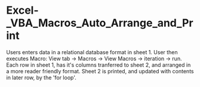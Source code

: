 # Excel-_VBA_Macros_Auto_Arrange_and_Print
Users enters data in a relational database format in sheet 1.
User then executes Macro: View tab -> Macros -> View Macros -> iteration -> run.
Each row in sheet 1, has it's columns tranferred to sheet 2, and arranged in a more reader friendly format.
Sheet 2 is printed, and updated with contents in later row, by the 'for loop'.

